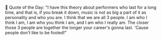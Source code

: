 <!-- start quote -->
💬 Quote of the Day: "I have this theory about performers who last for a long time, and that is, if you break it down, music is not as big a part of it as personality and who you are. I think that we are all 3 people. I am who I think I am, I am who you think I am, and I am who I really am. The closer those 3 people are together the longer your career's gonna last. 'Cause people don't like to be fooled!"
<!-- end quote -->
